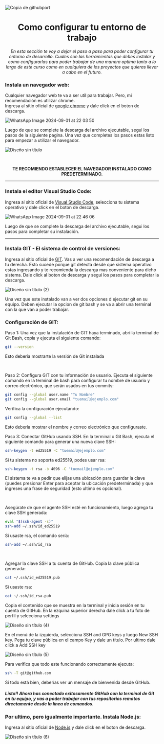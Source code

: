 ![Copia de githubport](https://github.com/user-attachments/assets/c0bed80f-ea7e-4af3-bad7-99664e7efee9)

<h1 align="center">Como configurar tu entorno de trabajo</h1>

<p align="center"><em>En esta sección te voy a dejar el paso a paso para poder configurar tu entorno de desarrollo. Cuales son las herramientas que debes instalar y como configurarlas para poder trabajar de una manera optima tanto a lo largo de este curso como en cualquiera de los proyectos que quieras llevar a cabo en el futuro.</em></p>

<h3>Instala un navegador web:</h3>
<p>Cualquier navegador web te va a ser util para trabajar. Pero, mi recomendación es utilizar chrome. <br> Ingresa al sitio oficial de <a href="https://www.google.com/intl/es-419/chrome/dr/download/?brand=JJTC&gad_source=1&gclid=CjwKCAjwodC2BhAHEiwAE67hJO4VoiLaELcAmk7-YmwOcfvJzNhBvpVX4AhphuZGXcLa3EAwKUCA7xoCRW0QAvD_BwE&gclsrc=aw.ds">google chrome</a> y dale click en el boton de descarga.</p>

![WhatsApp Image 2024-09-01 at 22 03 50](https://github.com/user-attachments/assets/546e6950-b8c0-4ac5-a3b0-b03c02422533)
<p>Luego de que se complete la descarga del archivo ejecutable, segui los pasos de la siguiente pagina. Una vez que completes los pasos estas listo para empezar a utilizar el navegador. </p>

![Diseño sin título](https://github.com/user-attachments/assets/ef862f45-34ff-4306-a3cc-23aa4a1801b3)

<br>
<p align="center"><strong>TE RECOMIENDO ESTABLECER EL NAVEGADOR INSTALADO COMO PREDETERMINADO.</strong></p>
<hr>
<h3>Instala el editor Visual Studio Code:</h3>
<p>Ingresa al sitio oficial de <a href="https://code.visualstudio.com/download">Visual Studio Code</a>, selecciona tu sistema operativo y dale click en el boton de descarga.</p>

![WhatsApp Image 2024-09-01 at 22 46 06](https://github.com/user-attachments/assets/1b17d2de-5538-47c8-9c86-aa4f2be8ae9c)
<br>
<p>Luego de que se complete la descarga del archivo ejecutable, segui los pasos para completar su instalación.</p>
<hr>
<h3>Instala GIT - El sistema de control de versiones:</h3>
<p>Ingresa al sitio oficial de <a href="https://git-scm.com/">GIT</a>. Vas a ver una recomendación de descarga a tu derecha. Esto sucede porque git detecta desde que sistema operativo estas ingresando y te recomienda la descarga mas conveniente para dicho sistema. Dale click al boton de descarga y segui los pasos para completar la descarga.</p>

![Diseño sin título (2)](https://github.com/user-attachments/assets/4c6b73f0-7f27-4fc9-a650-7143a45352c6)
<br>
<p>Una vez que este instalado van a ver dos opciones d ejecutar git en su equipo. Deben ejecutar la opcion de git bash y se va a abrir una terminal con la que van a poder trabajar.</p>
<h3>Configuración de GIT:</h3>
<p>Paso 1: Una vez que la instalación de GIT haya terminado, abri la terminal de Git Bash, copia y ejecuta el siguiente comando:</p>

```bash
git --version
```

<p>Esto deberia mostrarte la versión de Git instalada</p>
<br>
<p>Paso 2: Configura GIT con tu información de usuario. Ejecuta el siguiente comando en la terminal de bash para configurar tu nombre de usuario y correo electrónico, que serán usados en tus commits:</p>

```bash
git config --global user.name "Tu Nombre"
git config --global user.email "tuemail@ejemplo.com"
```

<p>Verifica la configuración ejecutando:</p>

```bash
git config --global --list
```

<p>Esto debería mostrar el nombre y correo electrónico que configuraste.</p>

<p>Paso 3: Conectar GitHub usando SSH. En la terminal o Git Bash, ejecuta el siguiente comando para generar una nueva clave SSH:</p>

```bash
ssh-keygen -t ed25519 -C "tuemail@ejemplo.com"
```

<p>Si tu sistema no soporta ed25519, podes usar rsa:</p>

```bash
ssh-keygen -t rsa -b 4096 -C "tuemail@ejemplo.com"
```

<p>El sistema te va a pedir que elijas una ubicación para guardar la clave (puedes presionar Enter para aceptar la ubicación predeterminada) y que ingreses una frase de seguridad (esto ultimo es opcional).</p>
<br>
<p>Asegúrate de que el agente SSH esté en funcionamiento, luego agrega tu clave SSH generada:</p>

```bash
eval "$(ssh-agent -s)"
ssh-add ~/.ssh/id_ed25519
```

<p>Si usaste rsa, el comando sería:</p>

```bash
ssh-add ~/.ssh/id_rsa
```
<br>
<p>Agregar la clave SSH a tu cuenta de GitHub. Copia la clave pública generada:</p>

```bash
cat ~/.ssh/id_ed25519.pub
```

<p>Si usaste rsa:</p>

```bash
cat ~/.ssh/id_rsa.pub
```

<p>Copia el contenido que se muestra en la terminal y inicia sesión en tu cuenta de GitHub. En la ezquina superior derecha dale click a tu foto de perfil y selecciona settings</p>

![Diseño sin título (4)](https://github.com/user-attachments/assets/b6af2d6e-3297-4251-b694-0b59f87bec34)

<p>En el menú de la izquierda, selecciona SSH and GPG keys y luego New SSH key. Pega tu clave pública en el campo Key y dale un título. Por ultimo dale click a Add SSH key</p>

![Diseño sin título (5)](https://github.com/user-attachments/assets/1e10dc22-9709-473c-b242-7e356357152b)

<p>Para verifica que todo este funcionando correctamente ejecuta:</p>

```bash
ssh -T git@github.com
```

<p>Si todo está bien, deberías ver un mensaje de bienvenida desde GitHub.</p>

<h5>Listo!! Ahora has conectado exitosamente GitHub con la terminal de Git en tu equipo, y vas a poder trabajar con tus repositorios remotos directamente desde la línea de comandos.</h5>

<h3>Por ultimo, pero igualmente importante. Instala Node.js:</h3>
<p>Ingresa al sitio oficial de <a href="https://nodejs.org/en">Node.js</a> y dale click en el boton de descarga.</p>

![Diseño sin título (6)](https://github.com/user-attachments/assets/1d1d099a-2f1d-4a83-abb6-28dfcd4b8267)

